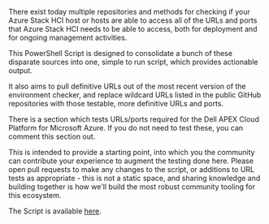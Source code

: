 There exist today multiple repositories and methods for checking if your Azure Stack HCI host or hosts are able to access all of the URLs and ports that Azure Stack HCI needs to be able to access, both for deployment and for ongoing management activities.

This PowerShell Script is designed to consolidate a bunch of these disparate sources into one, simple to run script, which provides actionable output.

It also aims to pull definitive URLs out of the most recent version of the environment checker, and replace wildcard URLs listed in the public GitHub repositories with those testable, more definitive URLs and ports.

There is a section which tests URLs/ports required for the Dell APEX Cloud Platform for Microsoft Azure. If you do not need to test these, you can comment this section out.

This is intended to provide a starting point, into which you the community can contribute your experience to augment the testing done here. Please open pull requests to make any changes to the script, or additions to URL tests as appropriate - this is not a static space, and sharing knowledge and building together is how we'll build the most robust community tooling for this ecosystem.

The Script is available [here](AzSHCIURLTester.ps1).